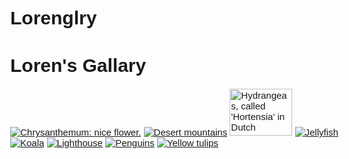 # Lorenglry
<!DOCTYPE html>
<html lang="en">
<head>
    <meta charset="UTF-8">
    <meta http-equiv="X-UA-Compatible" content="IE=edge">
    <meta name="viewport" content="width=device-width, initial-scale=1.0">
    <title>Document</title>
</head>
<style>
    body {
	font: 15px Arial, Sans-serif;
}

.gallery {
	display: inline-block;
	text-align: center;
	margin: 10px auto;
	clear: both;
	padding: 0;
	padding: 10px;
	background-color: #ccc;
	border-radius: 5px;
}

.gallery img { /* thumbnails */
	width: 100px;
  height: 75px;
}





</style>
<body>
    <h1>Loren's Gallary</h1>

<div class="gallery">
	<a href="https://avatars.githubusercontent.com/u/112076184?v=4"><img src="https://avatars.githubusercontent.com/u/112076184?v=4" alt="Chrysanthemum: nice flower."></a>
	<a href="https://home.et.utwente.nl/slootenvanf/div/fancybox_images/Desert.jpg"><img src="https://home.et.utwente.nl/slootenvanf/div/fancybox_images/tn/Desert.jpg" alt="Desert mountains"></a>
	<a href="https://home.et.utwente.nl/slootenvanf/div/fancybox_images/Hydrangeas.jpg"><img src="https://home.et.utwente.nl/slootenvanf/div/fancybox_images/tn/Hydrangeas.jpg" width="100" height="75" alt="Hydrangeas, called 'Hortensia' in Dutch"></a>
	<a href="https://home.et.utwente.nl/slootenvanf/div/fancybox_images/Jellyfish.jpg"><img src="https://home.et.utwente.nl/slootenvanf/div/fancybox_images/tn/Jellyfish.jpg" title="Jellyfish"></a>
	<a href="https://home.et.utwente.nl/slootenvanf/div/fancybox_images/Koala.jpg"><img src="https://home.et.utwente.nl/slootenvanf/div/fancybox_images/tn/Koala.jpg" alt="Koala"></a>
	<a href="https://home.et.utwente.nl/slootenvanf/div/fancybox_images/Lighthouse.jpg"><img src="https://home.et.utwente.nl/slootenvanf/div/fancybox_images/tn/Lighthouse.jpg" alt="Lighthouse"></a>
	<a href="https://home.et.utwente.nl/slootenvanf/div/fancybox_images/Penguins.jpg"><img src="https://home.et.utwente.nl/slootenvanf/div/fancybox_images/tn/Penguins.jpg" alt="Penguins"></a>
	<a href="https://home.et.utwente.nl/slootenvanf/div/fancybox_images/Tulips.jpg"><img src="https://home.et.utwente.nl/slootenvanf/div/fancybox_images/tn/Tulips.jpg" alt="Yellow tulips"></a>
</div>



    
</body>
<script>
    $(document).ready(function() {
  // add all to same gallery
  $(".gallery a").attr("data-fancybox","mygallery");
  // assign captions and title from alt-attributes of images:
  $(".gallery a").each(function(){
    $(this).attr("data-caption", $(this).find("img").attr("alt"));
    $(this).attr("title", $(this).find("img").attr("alt"));
  });
  // start fancybox:
	$(".gallery a").fancybox();
});

</script>
</html>
